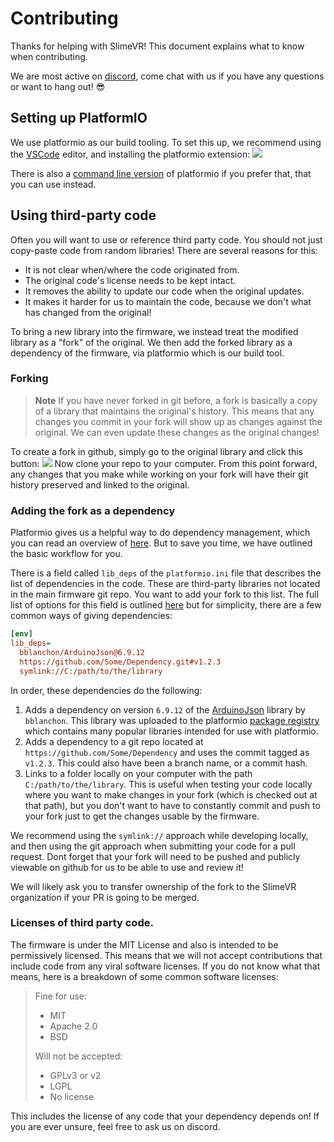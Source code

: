 # Contributing

Thanks for helping with SlimeVR! This document explains what to know when
contributing.

We are most active on [discord](https://discord.gg/SlimeVR), come chat with us if you
have any questions or want to hang out! 😎


## Setting up PlatformIO

We use platformio as our build tooling. To set this up, we recommend using the
[VSCode](https://code.visualstudio.com/) editor, and installing the platformio
extension:
![](https://docs.platformio.org/en/latest//_images/platformio-ide-vscode-pkg-installer.png)

There is also a [command line version](https://docs.platformio.org/en/latest//core/index.html#piocore)
of platformio if you prefer that, that you can use instead.


## Using third-party code

Often you will want to use or reference third party code. You should not just
copy-paste code from random libraries! There are several reasons for this:

- It is not clear when/where the code originated from.
- The original code's license needs to be kept intact.
- It removes the ability to update our code when the original updates.
- It makes it harder for us to maintain the code, because we don't what has changed
  from the original!

To bring a new library into the firmware, we instead treat the modified library as a
"fork" of the original. We then add the forked library as a dependency of the firmware,
via platformio which is our build tool.


### Forking

> **Note**
> If you have never forked in git before, a fork is basically a copy of a library that
> maintains the original's history. This means that any changes you commit in your fork
> will show up as changes against the original. We can even update these changes as the
> original changes!

To create a fork in github, simply go to the original library and click this button:
![](https://docs.github.com/assets/cb-28613/images/help/repository/fork_button.png)
Now clone your repo to your computer. From this point forward, any changes that you
make while working on your fork will have their git history preserved and linked to the
original.

### Adding the fork as a dependency

Platformio gives us a helpful way to do dependency management, which you can read an
overview of [here](https://docs.platformio.org/en/latest/librarymanager/dependencies.html).
But to save you time, we have outlined the basic workflow for you.

There is a field called `lib_deps` of the `platformio.ini` file that describes the list
of dependencies in the code. These are third-party libraries not located in the main
firmware git repo. You want to add your fork to this list. The full list of options for
this field is outlined [here](https://docs.platformio.org/en/latest/core/userguide/pkg/cmd_install.html#cmd-pkg-install-specifications)
but for simplicity, there are a few common ways of giving dependencies:

```ini
[env]
lib_deps=
  bblanchon/ArduinoJson@6.9.12
  https://github.com/Some/Dependency.git#v1.2.3
  symlink://C:/path/to/the/library
```

In order, these dependencies do the following:
1. Adds a dependency on version `6.9.12` of the
  [ArduinoJson](https://registry.platformio.org/libraries/bblanchon/ArduinoJson)
  library by `bblanchon`. This library was uploaded to the platformio
  [package registry](https://registry.platformio.org/search) which contains many popular
  libraries intended for use with platformio.
2. Adds a dependency to a git repo located at `https://github.com/Some/Dependency` and
  uses the commit tagged as `v1.2.3`. This could also have been a branch name, or a
  commit hash.
3. Links to a folder locally on your computer with the path `C:/path/to/the/library`.
  This is useful when testing your code locally where you want to make changes in your
  fork (which is checked out at that path), but you don't want to have to constantly
  commit and push to your fork just to get the changes usable by the firmware.

We recommend using the `symlink://` approach while developing locally, and then using
the git approach when submitting your code for a pull request. Dont forget that your
fork will need to be pushed and publicly viewable on github for us to be able to use
and review it!

We will likely ask you to transfer ownership of the fork to the SlimeVR organization if
your PR is going to be merged.


### Licenses of third party code.

The firmware is under the MIT License and also is intended to be permissively licensed.
This means that we will not accept contributions that include code from any viral
software licenses. If you do not know what that means, here is a breakdown of some
common software licenses:

> Fine for use:
> * MIT
> * Apache 2.0
> * BSD
>
> Will not be accepted:
> * GPLv3 or v2
> * LGPL
> * No license

This includes the license of any code that your dependency depends on! If you are ever
unsure, feel free to ask us on discord.
